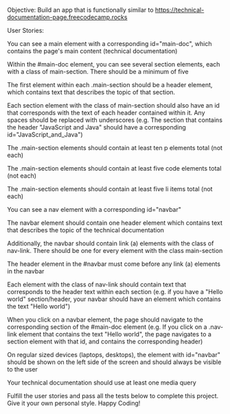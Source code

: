 Objective: Build an app that is functionally similar to https://technical-documentation-page.freecodecamp.rocks

User Stories:

You can see a main element with a corresponding id="main-doc", which contains the page's main content (technical documentation)

Within the #main-doc element, you can see several section elements, each with a class of main-section. There should be a minimum of five

The first element within each .main-section should be a header element, which contains text that describes the topic of that section.

Each section element with the class of main-section should also have an id that corresponds with the text of each header contained within it. Any spaces should be replaced with underscores (e.g. The section that contains the header "JavaScript and Java" should have a corresponding id="JavaScript_and_Java")

The .main-section elements should contain at least ten p elements total (not each)

The .main-section elements should contain at least five code elements total (not each)

The .main-section elements should contain at least five li items total (not each)

You can see a nav element with a corresponding id="navbar"

The navbar element should contain one header element which contains text that describes the topic of the technical documentation

Additionally, the navbar should contain link (a) elements with the class of nav-link. There should be one for every element with the class main-section

The header element in the #navbar must come before any link (a) elements in the navbar

Each element with the class of nav-link should contain text that corresponds to the header text within each section (e.g. if you have a "Hello world" section/header, your navbar should have an element which contains the text "Hello world")

When you click on a navbar element, the page should navigate to the corresponding section of the #main-doc element (e.g. If you click on a .nav-link element that contains the text "Hello world", the page navigates to a section element with that id, and contains the corresponding header)

On regular sized devices (laptops, desktops), the element with id="navbar" should be shown on the left side of the screen and should always be visible to the user

Your technical documentation should use at least one media query

Fulfill the user stories and pass all the tests below to complete this project. Give it your own personal style. Happy Coding!



